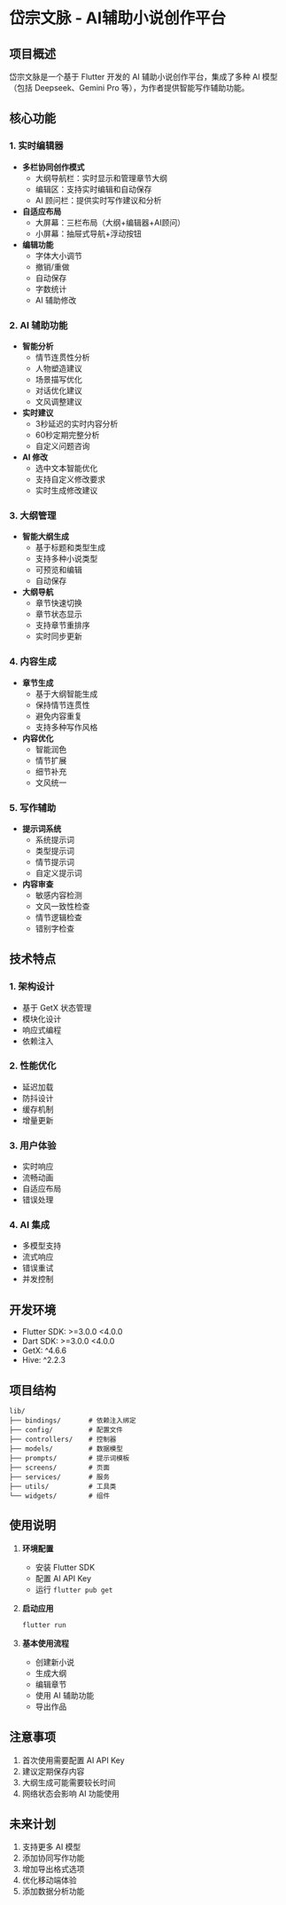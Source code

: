 # 岱宗文脉 - AI辅助小说创作平台

## 项目概述

岱宗文脉是一个基于 Flutter 开发的 AI 辅助小说创作平台，集成了多种 AI 模型（包括 Deepseek、Gemini Pro 等），为作者提供智能写作辅助功能。

## 核心功能

### 1. 实时编辑器
- **多栏协同创作模式**
  - 大纲导航栏：实时显示和管理章节大纲
  - 编辑区：支持实时编辑和自动保存
  - AI 顾问栏：提供实时写作建议和分析
- **自适应布局**
  - 大屏幕：三栏布局（大纲+编辑器+AI顾问）
  - 小屏幕：抽屉式导航+浮动按钮
- **编辑功能**
  - 字体大小调节
  - 撤销/重做
  - 自动保存
  - 字数统计
  - AI 辅助修改

### 2. AI 辅助功能
- **智能分析**
  - 情节连贯性分析
  - 人物塑造建议
  - 场景描写优化
  - 对话优化建议
  - 文风调整建议
- **实时建议**
  - 3秒延迟的实时内容分析
  - 60秒定期完整分析
  - 自定义问题咨询
- **AI 修改**
  - 选中文本智能优化
  - 支持自定义修改要求
  - 实时生成修改建议

### 3. 大纲管理
- **智能大纲生成**
  - 基于标题和类型生成
  - 支持多种小说类型
  - 可预览和编辑
  - 自动保存
- **大纲导航**
  - 章节快速切换
  - 章节状态显示
  - 支持章节重排序
  - 实时同步更新

### 4. 内容生成
- **章节生成**
  - 基于大纲智能生成
  - 保持情节连贯性
  - 避免内容重复
  - 支持多种写作风格
- **内容优化**
  - 智能润色
  - 情节扩展
  - 细节补充
  - 文风统一

### 5. 写作辅助
- **提示词系统**
  - 系统提示词
  - 类型提示词
  - 情节提示词
  - 自定义提示词
- **内容审查**
  - 敏感内容检测
  - 文风一致性检查
  - 情节逻辑检查
  - 错别字检查

## 技术特点

### 1. 架构设计
- 基于 GetX 状态管理
- 模块化设计
- 响应式编程
- 依赖注入

### 2. 性能优化
- 延迟加载
- 防抖设计
- 缓存机制
- 增量更新

### 3. 用户体验
- 实时响应
- 流畅动画
- 自适应布局
- 错误处理

### 4. AI 集成
- 多模型支持
- 流式响应
- 错误重试
- 并发控制

## 开发环境

- Flutter SDK: >=3.0.0 <4.0.0
- Dart SDK: >=3.0.0 <4.0.0
- GetX: ^4.6.6
- Hive: ^2.2.3

## 项目结构

```
lib/
├── bindings/       # 依赖注入绑定
├── config/         # 配置文件
├── controllers/    # 控制器
├── models/         # 数据模型
├── prompts/        # 提示词模板
├── screens/        # 页面
├── services/       # 服务
├── utils/          # 工具类
└── widgets/        # 组件
```

## 使用说明

1. **环境配置**
   - 安装 Flutter SDK
   - 配置 AI API Key
   - 运行 `flutter pub get`

2. **启动应用**
   ```bash
   flutter run
   ```

3. **基本使用流程**
   - 创建新小说
   - 生成大纲
   - 编辑章节
   - 使用 AI 辅助功能
   - 导出作品

## 注意事项

1. 首次使用需要配置 AI API Key
2. 建议定期保存内容
3. 大纲生成可能需要较长时间
4. 网络状态会影响 AI 功能使用

## 未来计划

1. 支持更多 AI 模型
2. 添加协同写作功能
3. 增加导出格式选项
4. 优化移动端体验
5. 添加数据分析功能
